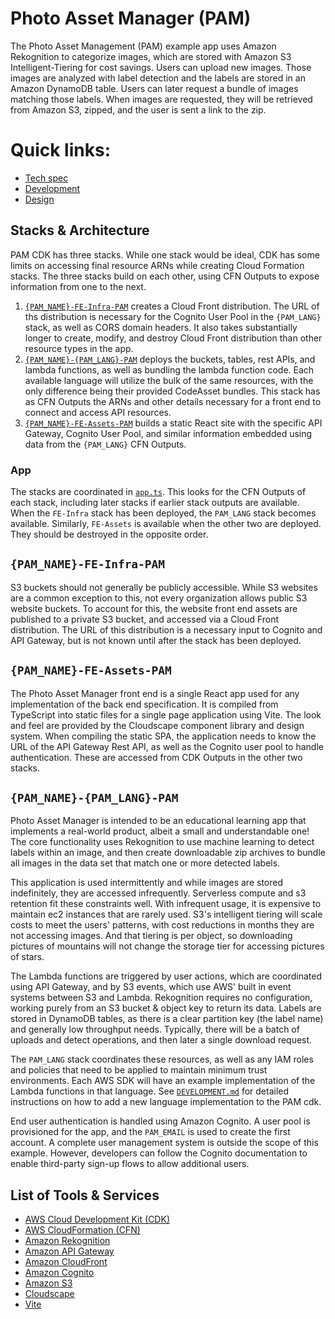 # Photo Asset Manager (PAM)

The Photo Asset Management (PAM) example app uses Amazon Rekognition to categorize images, which are stored with Amazon S3 Intelligent-Tiering for cost savings. Users can upload new images. Those images are analyzed with label detection and the labels are stored in an Amazon DynamoDB table. Users can later request a bundle of images matching those labels. When images are requested, they will be retrieved from Amazon S3, zipped, and the user is sent a link to the zip.

# Quick links:
* [Tech spec](./SPECIFICATION.md)
* [Development](./DEVELOPMENT.md)
* [Design](./DESIGN.md)

## Stacks & Architecture

PAM CDK has three stacks. While one stack would be ideal, CDK has some limits on accessing final resource ARNs while creating Cloud Formation stacks. The three stacks build on each other, using CFN Outputs to expose information from one to the next.

1. [`{PAM_NAME}-FE-Infra-PAM`](./lib/frontend/infra-stack.ts) creates a Cloud Front distribution. The URL of ths distribution is necessary for the Cognito User Pool in the `{PAM_LANG}` stack, as well as CORS domain headers. It also takes substantially longer to create, modify, and destroy Cloud Front distribution than other resource types in the app.
2. [`{PAM_NAME}-{PAM_LANG}-PAM`](./lib/backend/stack.ts) deploys the buckets, tables, rest APIs, and lambda functions, as well as bundling the lambda function code. Each available language will utilize the bulk of the same resources, with the only difference being their provided CodeAsset bundles. This stack has as CFN Outputs the ARNs and other details necessary for a front end to connect and access API resources.
3. [`{PAM_NAME}-FE-Assets-PAM`](./lib/frontend/asset-stack.ts) builds a static React site with the specific API Gateway, Cognito User Pool, and similar information embedded using data from the `{PAM_LANG}` CFN Outputs.

### App

The stacks are coordinated in [`app.ts`](./bin/app.ts). This looks for the CFN Outputs of each stack, including later stacks if earlier stack outputs are available. When the `FE-Infra` stack has been deployed, the `PAM_LANG` stack becomes available. Similarly, `FE-Assets` is available when the other two are deployed. They should be destroyed in the opposite order.

## `{PAM_NAME}-FE-Infra-PAM`

S3 buckets should not generally be publicly accessible. While S3 websites are a common exception to this, not every organization allows public S3 website buckets. To account for this, the website front end assets are published to a private S3 bucket, and accessed via a Cloud Front distribution. The URL of this distribution is a necessary input to Cognito and API Gateway, but is not known until after the stack has been deployed.

## `{PAM_NAME}-FE-Assets-PAM`

The Photo Asset Manager front end is a single React app used for any implementation of the back end specification. It is compiled from TypeScript into static files for a single page application using Vite. The look and feel are provided by the Cloudscape component library and design system. When compiling the static SPA, the application needs to know the URL of the API Gateway Rest API, as well as the Cognito user pool to handle authentication. These are accessed from CDK Outputs in the other two stacks.

## `{PAM_NAME}-{PAM_LANG}-PAM`

Photo Asset Manager is intended to be an educational learning app that implements a real-world product, albeit a small and understandable one! The core functionality uses Rekognition to use machine learning to detect labels within an image, and then create downloadable zip archives to bundle all images in the data set that match one or more detected labels.

This application is used intermittently and while images are stored indefinitely, they are accessed infrequently. Serverless compute and s3 retention fit these constraints well. With infrequent usage, it is expensive to maintain ec2 instances that are rarely used. S3's intelligent tiering will scale costs to meet the users' patterns, with cost reductions in months they are not accessing images. And that tiering is per object, so downloading pictures of mountains will not change the storage tier for accessing pictures of stars.

The Lambda functions are triggered by user actions, which are coordinated using API Gateway, and by S3 events, which use AWS' built in event systems between S3 and Lambda. Rekognition requires no configuration, working purely from an S3 bucket & object key to return its data. Labels are stored in DynamoDB tables, as there is a clear partition key (the label name) and generally low throughput needs. Typically, there will be a batch of uploads and detect operations, and then later a single download request.

The `PAM_LANG` stack coordinates these resources, as well as any IAM roles and policies that need to be applied to maintain minimum trust environments. Each AWS SDK will have an example implementation of the Lambda functions in that language. See [`DEVELOPMENT.md`](./DEVELOPMENT.md) for detailed instructions on how to add a new language implementation to the PAM cdk.

End user authentication is handled using Amazon Cognito. A user pool is provisioned for the app, and the `PAM_EMAIL` is used to create the first account. A complete user management system is outside the scope of this example. However, developers can follow the Cognito documentation to enable third-party sign-up flows to allow additional users.

## List of Tools & Services

- [AWS Cloud Development Kit (CDK)](https://docs.aws.amazon.com/cdk/)
- [AWS CloudFormation (CFN)](https://docs.aws.amazon.com/cloudformation/)
- [Amazon Rekognition](https://docs.aws.amazon.com/rekognition/)
- [Amazon API Gateway](https://docs.aws.amazon.com/api-gateway/)
- [Amazon CloudFront](https://docs.aws.amazon.com/cloudfront/)
- [Amazon Cognito](https://docs.aws.amazon.com/cognito/)
- [Amazon S3](https://docs.aws.amazon.com/s3/)
- [Cloudscape](https://cloudscape.design/)
- [Vite](https://vitejs.dev/)
